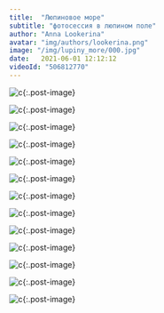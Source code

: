 ```yaml
---
title:  "Люпиновое море"
subtitle: "фотосессия в люпином поле"
author: "Anna Lookerina"
avatar: "img/authors/lookerina.png"
image: "/img/lupiny_more/000.jpg"
date:   2021-06-01 12:12:12
videoId: "506812770"
---
```

![c](./img/lupiny_more/1.jpg){:.post-image}

![c](./img/lupiny_more/2.jpg){:.post-image}

![c](./img/lupiny_more/3.jpg){:.post-image}

![c](./img/lupiny_more/4.jpg){:.post-image}

![c](./img/lupiny_more/5.jpg){:.post-image}

![c](./img/lupiny_more/6.jpg){:.post-image}

![c](./img/lupiny_more/7.jpg){:.post-image}

![c](./img/lupiny_more/8.jpg){:.post-image}

![c](./img/lupiny_more/9.jpg){:.post-image}

![c](./img/lupiny_more/10.jpg){:.post-image}

![c](./img/lupiny_more/11.jpg){:.post-image}

![c](./img/lupiny_more/12.jpg){:.post-image}

![c](./img/lupiny_more/000.jpg){:.post-image}

